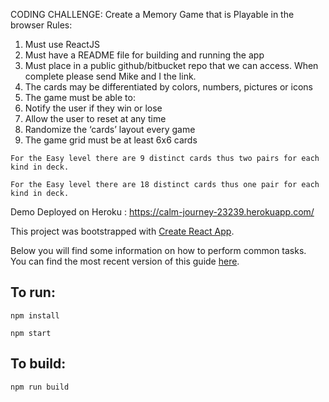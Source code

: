  
 
 
 CODING CHALLENGE:
Create a Memory Game that is Playable in the browser
Rules:
1.	Must use ReactJS
2.	Must have a README file for building and running the app
3.	Must place in a public github/bitbucket repo that we can access. When complete please send Mike and I the link.
4.	The cards may be differentiated by colors, numbers, pictures or icons
5.	The game must be able to: 
1.	Notify the user if they win or lose
2.	Allow the user to reset at any time
3.	Randomize the ‘cards’ layout every game
4.	The game grid must be at least 6x6 cards
```
For the Easy level there are 9 distinct cards thus two pairs for each kind in deck.
```
```
For the Easy level there are 18 distinct cards thus one pair for each kind in deck.
```

Demo Deployed on Heroku : https://calm-journey-23239.herokuapp.com/


This project was bootstrapped with [Create React App](https://github.com/facebookincubator/create-react-app).

Below you will find some information on how to perform common tasks.<br>
You can find the most recent version of this guide [here](https://github.com/facebookincubator/create-react-app/blob/master/packages/react-scripts/template/README.md).


## To run:
```
npm install
```
```
npm start
```

## To build:

```
npm run build
```